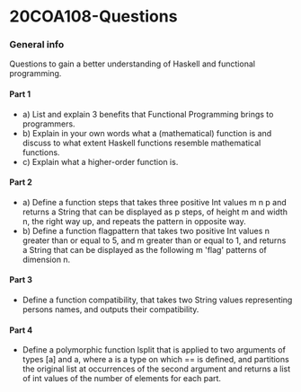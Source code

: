 # 20COA108-Questions

### General info
Questions to gain a better understanding of Haskell and functional programming.

#### Part 1
* a) List and explain 3 benefits that Functional Programming brings to programmers.
* b) Explain in your own words what a (mathematical) function is and discuss to what extent Haskell functions resemble mathematical functions.
* c) Explain what a higher-order function is.

#### Part 2
* a) Define a function steps that takes three positive Int values m n p and returns a String that can be displayed as p steps, of height m and width n, the right way up, and repeats the pattern in opposite way.
* b)  Define a function flagpattern that takes two positive Int values n greater than or equal to 5, and m greater than or equal to 1, and returns a String that can be displayed as the following m 'flag' patterns of dimension n.

#### Part 3
* Define a function compatibility, that takes two String values representing persons names, and outputs their compatibility.

#### Part 4
* Define a polymorphic function lsplit that is applied to two arguments of types [a] and a, where a is a type on which == is defined, and partitions the original list at occurrences of the second argument and returns a list of int values of the number of elements for each part.

